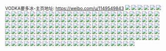 VODKA要多冰-主页地址: https://weibo.com/u/1149549843 
![](https://wx4.sinaimg.cn/mw2000/4484bd13ly1h8xctw7dikj20u0140n2b.jpg) 
![](https://wx4.sinaimg.cn/mw2000/4484bd13ly1h76uwlimkxj235s2dcnem.jpg) 
![](https://wx4.sinaimg.cn/mw2000/4484bd13ly1h6z1u9xpxmj20t11780vd.jpg) 
![](https://wx4.sinaimg.cn/mw2000/4484bd13ly1h6z1u7ywu9j20td0nsae3.jpg) 
![](https://wx4.sinaimg.cn/mw2000/4484bd13ly1h6rcsihq18j20u00g4wes.jpg) 
![](https://wx4.sinaimg.cn/mw2000/4484bd13ly1h62oxwfxm8j20u01cymz4.jpg) 
![](https://wx4.sinaimg.cn/mw2000/4484bd13ly1h61522ey2gj20wi0qygr3.jpg) 
![](https://wx4.sinaimg.cn/mw2000/4484bd13ly1h4uyy69yq1j2340340u0y.jpg) 
![](https://wx4.sinaimg.cn/mw2000/4484bd13ly1h4bedm6eedj20u015xgpt.jpg) 
![](https://wx4.sinaimg.cn/mw2000/4484bd13ly1h4bedq8836j23402c0b2a.jpg) 
![](https://wx4.sinaimg.cn/mw2000/4484bd13ly1h3ctw5i72cj20tx0m4abh.jpg) 
![](https://wx4.sinaimg.cn/mw2000/4484bd13ly1h3ctvt5x3tj20u00w4q98.jpg) 
![](https://wx4.sinaimg.cn/mw2000/4484bd13ly1h2p4f0dx3gj20u00kodhi.jpg) 
![](https://wx4.sinaimg.cn/mw2000/4484bd13ly1h2p4f1cgztj20u00weqa8.jpg) 
![](https://wx4.sinaimg.cn/mw2000/4484bd13ly1h2ikbp4m7pj210i0u045z.jpg) 
![](https://wx4.sinaimg.cn/mw2000/4484bd13ly1h2ikc6hzdoj20q40u0wip.jpg) 
![](https://wx4.sinaimg.cn/mw2000/4484bd13ly1h2ikbot4kjj21a60qkqa9.jpg) 
![](https://wx4.sinaimg.cn/mw2000/4484bd13ly1h108m3xqlnj20no1tz0z3.jpg) 
![](https://wx4.sinaimg.cn/mw2000/4484bd13ly1gyq4xejnvwj22542tc4qp.jpg) 
![](https://wx4.sinaimg.cn/mw2000/4484bd13ly1gyq4xgmm7zj22c02c0b2b.jpg) 
![](https://wx4.sinaimg.cn/mw2000/4484bd13ly1gyq4xm5yg2j223u35snpe.jpg) 
![](https://wx4.sinaimg.cn/mw2000/4484bd13ly1gyq50n08e6j22c027qqv6.jpg) 
![](https://wx4.sinaimg.cn/mw2000/4484bd13ly1gxsjrn5gf2j22c02c0kjn.jpg) 
![](https://wx4.sinaimg.cn/mw2000/4484bd13ly1gxde4iwqvuj23402b2hdw.jpg) 
![](https://wx4.sinaimg.cn/mw2000/4484bd13ly1gxde4kcvk0j23402c0qv5.jpg) 
![](https://wx4.sinaimg.cn/mw2000/4484bd13ly1gxde4nwamsj22c02c0b29.jpg) 
![](https://wx4.sinaimg.cn/mw2000/4484bd13ly1gxde4mg0ucj22c0340qv5.jpg) 
![](https://wx4.sinaimg.cn/mw2000/4484bd13ly1gxde4rjlm5j20ty12inbl.jpg) 
![](https://wx4.sinaimg.cn/mw2000/4484bd13ly1gxdeenfavnj235s35skjo.jpg) 
![](https://wx4.sinaimg.cn/mw2000/4484bd13ly1gx2of1w4s1j22c0340qv6.jpg) 
![](https://wx4.sinaimg.cn/mw2000/4484bd13ly1gx2of2h60dj20u01hcgv1.jpg) 
![](https://wx4.sinaimg.cn/mw2000/4484bd13ly1gx2oeqt6g6j22c02c0hdt.jpg) 
![](https://wx4.sinaimg.cn/mw2000/4484bd13ly1gx2oeuixdrj21kl2dvhdu.jpg) 
![](https://wx4.sinaimg.cn/mw2000/4484bd13ly1gx2oezv778j21qs2bqkjm.jpg) 
![](https://wx4.sinaimg.cn/mw2000/4484bd13ly1gx2of2x9umj21h10tudvk.jpg) 
![](https://wx4.sinaimg.cn/mw2000/4484bd13ly1gwxdo9in84j20u01600vh.jpg) 
![](https://wx4.sinaimg.cn/mw2000/4484bd13ly1gwxdoa4i4uj20ta0xogq5.jpg) 
![](https://wx4.sinaimg.cn/mw2000/4484bd13ly1gwxdoawqykj20u014013d.jpg) 
![](https://wx4.sinaimg.cn/mw2000/4484bd13ly1gwv13082m1j23402c01kz.jpg) 
![](https://wx4.sinaimg.cn/mw2000/4484bd13ly1gwv12y4trtj20zg0zgwhf.jpg) 
![](https://wx4.sinaimg.cn/mw2000/4484bd13ly1gwv131m7ubj20nb10awrk.jpg) 
![](https://wx4.sinaimg.cn/mw2000/4484bd13ly1gwv132b7vhj20tw0xlqcm.jpg) 
![](https://wx4.sinaimg.cn/mw2000/4484bd13ly1gwluan5opyj21400u07er.jpg) 
![](https://wx4.sinaimg.cn/mw2000/4484bd13ly1gwlu5lxrfbj210k0u0k2g.jpg) 
![](https://wx4.sinaimg.cn/mw2000/4484bd13ly1gwluansxbrj20pk0jkmya.jpg) 
![](https://wx4.sinaimg.cn/mw2000/4484bd13ly1gw7mmv5repj21qu2bshdu.jpg) 
![](https://wx4.sinaimg.cn/mw2000/4484bd13ly1gw7mmyrskbj21ci1so4qp.jpg) 
![](https://wx4.sinaimg.cn/mw2000/4484bd13ly1gw7mmwdvayj23402c01ky.jpg) 
![](https://wx4.sinaimg.cn/mw2000/4484bd13ly1gw7mmzrxkej22c0340hdu.jpg) 
![](https://wx4.sinaimg.cn/mw2000/001fNoqvly1gvqbymks81j61ei1xf7wh02.jpg) 
![](https://wx4.sinaimg.cn/mw2000/001fNoqvly1gvqbyn8x27j61sc1sc4qp02.jpg) 
![](https://wx4.sinaimg.cn/mw2000/001fNoqvly1gvqbyomf3aj61sc1sce8102.jpg) 
![](https://wx4.sinaimg.cn/mw2000/001fNoqvly1gvqbyrv418j61sd2c0kf602.jpg) 
![](https://wx4.sinaimg.cn/mw2000/001fNoqvly1gvqbypy5zbj62c02c01ky02.jpg) 
![](https://wx4.sinaimg.cn/mw2000/001fNoqvly1gvqbykiif7j63402c0u0y02.jpg) 
![](https://wx4.sinaimg.cn/mw2000/001fNoqvly1gvb39v86zxj61400u012p02.jpg) 
![](https://wx4.sinaimg.cn/mw2000/001fNoqvly1gvb39vjja7j60u00u0wiy02.jpg) 
![](https://wx4.sinaimg.cn/mw2000/001fNoqvly1gu4vw4v09pj60u013pgve02.jpg) 
![](https://wx4.sinaimg.cn/mw2000/001fNoqvly1gu4vw616fmj61400u0jz802.jpg) 
![](https://wx4.sinaimg.cn/mw2000/4484bd13ly1gu4vw4aiwaj20u018mn95.jpg) 
![](https://wx4.sinaimg.cn/mw2000/001fNoqvly1gtopymf8kqj60tz18f13q02.jpg) 
![](https://wx4.sinaimg.cn/mw2000/001fNoqvly1gtopyn5uakj60u018i45k02.jpg) 
![](https://wx4.sinaimg.cn/mw2000/001fNoqvly1gtopyo20w4j60u018eaks02.jpg) 
![](https://wx4.sinaimg.cn/mw2000/001fNoqvly1gtopynp0oaj60u018rdsv02.jpg) 
![](https://wx4.sinaimg.cn/mw2000/4484bd13ly1gsagf10dwkj21400u0n04.jpg) 
![](https://wx4.sinaimg.cn/mw2000/4484bd13ly1gsagf92qf0j22dc35skjo.jpg) 
![](https://wx4.sinaimg.cn/mw2000/4484bd13ly1gsagjax18sj22io1f0u0y.jpg) 
![](https://wx4.sinaimg.cn/mw2000/4484bd13ly1grz6ve8mhsj20u01t04qp.jpg) 
![](https://wx4.sinaimg.cn/mw2000/4484bd13ly1gl184a0lycj22c02c0e81.jpg) 
![](https://wx4.sinaimg.cn/mw2000/4484bd13ly1gl184cqowdj224a29ghdw.jpg) 
![](https://wx4.sinaimg.cn/mw2000/4484bd13ly1gkxrp101r8j20u011admv.jpg) 
![](https://wx4.sinaimg.cn/mw2000/4484bd13ly1gkxrpaf2j8j20u0190q73.jpg) 
![](https://wx4.sinaimg.cn/mw2000/4484bd13ly1gkxrp1wlgaj20qs12sqev.jpg) 
![](https://wx4.sinaimg.cn/mw2000/4484bd13ly1gkxrqsww4vj20ug0qjai6.jpg) 
![](https://wx4.sinaimg.cn/mw2000/4484bd13ly1gk1okuyzt9j22py2407wn.jpg) 
![](https://wx4.sinaimg.cn/mw2000/4484bd13ly1gk1okmb4t9j227j2dx4qt.jpg) 
![](https://wx4.sinaimg.cn/mw2000/4484bd13ly1gk1ol3ghe4j21y31spb2b.jpg) 
![](https://wx4.sinaimg.cn/mw2000/4484bd13ly1gjfdb9gy1dj21xe2drnpd.jpg) 
![](https://wx4.sinaimg.cn/mw2000/4484bd13ly1gjfdbaoq83j223g2cfnpe.jpg) 
![](https://wx4.sinaimg.cn/mw2000/4484bd13ly1gjfdbczmu2j224m2w9npi.jpg) 
![](https://wx4.sinaimg.cn/mw2000/4484bd13ly1gj1foe3z9sj21f21ruhdu.jpg) 
![](https://wx4.sinaimg.cn/mw2000/4484bd13ly1gj1fod4mubj21aa0u0x4y.jpg) 
![](https://wx4.sinaimg.cn/mw2000/4484bd13ly1gj1foes9q5j20rd0tkaut.jpg) 
![](https://wx4.sinaimg.cn/mw2000/4484bd13ly1gimm7go2zyj20u01407ch.jpg) 
![](https://wx4.sinaimg.cn/mw2000/4484bd13ly1ggji6iufsaj219y1gahdt.jpg) 
![](https://wx4.sinaimg.cn/mw2000/4484bd13ly1ggji6kkp9zj21cv1i71ky.jpg) 
![](https://wx4.sinaimg.cn/mw2000/4484bd13ly1ggji6m8d0kj21kw1kw4qp.jpg) 
![](https://wx4.sinaimg.cn/mw2000/4484bd13ly1ggfu99cmn8j21301ag7wh.jpg) 
![](https://wx4.sinaimg.cn/mw2000/4484bd13ly1ggfu99ygakj20v40ylkcx.jpg) 
![](https://wx4.sinaimg.cn/mw2000/4484bd13ly1ggfu9aeld0j21av0l4trn.jpg) 
![](https://wx4.sinaimg.cn/mw2000/4484bd13ly1gevrwed3cmj20yi0prtv6.jpg) 
![](https://wx4.sinaimg.cn/mw2000/4484bd13ly1gevrwgin83j21v02qskjp.jpg) 
![](https://wx4.sinaimg.cn/mw2000/4484bd13ly1gevrwij6huj22402tce85.jpg) 
![](https://wx4.sinaimg.cn/mw2000/4484bd13ly1gevs3gdsaaj20yi0pvh6e.jpg) 
![](https://wx4.sinaimg.cn/mw2000/4484bd13ly1gevs3gqbc6j20p70p6k2x.jpg) 
![](https://wx4.sinaimg.cn/mw2000/4484bd13ly1gevs6cqmppj21sx0u0tf2.jpg) 
![](https://wx4.sinaimg.cn/mw2000/4484bd13ly1gebrfzdtzrj21o0190x6q.jpg) 
![](https://wx4.sinaimg.cn/mw2000/4484bd13ly1gebrg39202j21400u0b29.jpg) 
![](https://wx4.sinaimg.cn/mw2000/4484bd13ly1gebrg1h6s3j216o16ohdt.jpg) 
![](https://wx4.sinaimg.cn/mw2000/4484bd13ly1gebrg02d1kj21hc0om1kx.jpg) 
![](https://wx4.sinaimg.cn/mw2000/4484bd13ly1gebrg0p1puj20y41fkhdt.jpg) 
![](https://wx4.sinaimg.cn/mw2000/4484bd13ly1gebrg25d79j20po0pwqgh.jpg) 
![](https://wx4.sinaimg.cn/mw2000/4484bd13ly1gdpukevzakj20qo0p6gor.jpg) 
![](https://wx4.sinaimg.cn/mw2000/4484bd13ly1gdpuiobqipj20po0ro0ue.jpg) 
![](https://wx4.sinaimg.cn/mw2000/4484bd13ly1gdpug8d3lsj20vs16ob29.jpg) 
![](https://wx4.sinaimg.cn/mw2000/4484bd13ly1gd5axtdqhzj21901o01ky.jpg) 
![](https://wx4.sinaimg.cn/mw2000/4484bd13ly1gbc3dbn6tcj21901o0x6p.jpg) 
![](https://wx4.sinaimg.cn/mw2000/4484bd13ly1gbc3dd2kxyj22c03401ky.jpg) 
![](https://wx4.sinaimg.cn/mw2000/4484bd13ly1gbc3ddqas1j20u0140dlj.jpg) 
![](https://wx4.sinaimg.cn/mw2000/4484bd13ly1gacs3tz4aaj21o01irb29.jpg) 
![](https://wx4.sinaimg.cn/mw2000/4484bd13ly1gacs3wiq8ej21w81lfnpe.jpg) 
![](https://wx4.sinaimg.cn/mw2000/4484bd13ly1ga8o9bengcj20mc0m0n9e.jpg) 
![](https://wx4.sinaimg.cn/mw2000/4484bd13ly1ga8o88tj4hj21400u0gzt.jpg) 
![](https://wx4.sinaimg.cn/mw2000/4484bd13ly1ga8o89his0j20ou0pk7fb.jpg) 
![](https://wx4.sinaimg.cn/mw2000/4484bd13ly1ga6ji4qjdcj21sy0u07eg.jpg) 
![](https://wx4.sinaimg.cn/mw2000/4484bd13ly1ga6ji1bk7mj20u0140djl.jpg) 
![](https://wx4.sinaimg.cn/mw2000/4484bd13ly1ga6ji2mkptj20u00u0ahb.jpg) 
![](https://wx4.sinaimg.cn/mw2000/4484bd13ly1g9csj0zwtuj21hn0sxgqi.jpg) 
![](https://wx4.sinaimg.cn/mw2000/4484bd13ly1g9csleuoatj20tx0jwdi8.jpg) 
![](https://wx4.sinaimg.cn/mw2000/4484bd13ly1g95g4xllohj20qo0ju41t.jpg) 
![](https://wx4.sinaimg.cn/mw2000/4484bd13ly1g95g4y2kg8j20rh0u0dk9.jpg) 
![](https://wx4.sinaimg.cn/mw2000/4484bd13ly1g95g5qwy3jj20u00u00wp.jpg) 
![](https://wx4.sinaimg.cn/mw2000/4484bd13ly1g6t2busrg8j21hc0olgu6.jpg) 
![](https://wx4.sinaimg.cn/mw2000/4484bd13ly1g6t2bv78mgj21hc0u0n3d.jpg) 
![](https://wx4.sinaimg.cn/mw2000/4484bd13ly1g6qya1blf5j21170u0wjb.jpg) 
![](https://wx4.sinaimg.cn/mw2000/4484bd13ly1g6mjh1koj2j21380omaxs.jpg) 
![](https://wx4.sinaimg.cn/mw2000/4484bd13ly1g6mjhciwkfj21hc0om1kx.jpg) 
![](https://wx4.sinaimg.cn/mw2000/4484bd13ly1g6mjhgi5nwj20jk0l9tek.jpg) 
![](https://wx4.sinaimg.cn/mw2000/4484bd13ly1g6mjhjbeemj21770omnh6.jpg) 
![](https://wx4.sinaimg.cn/mw2000/4484bd13ly1g6gafg86zzj20u00xvn36.jpg) 
![](https://wx4.sinaimg.cn/mw2000/4484bd13ly1g6gafgr74aj20u00xttej.jpg) 
![](https://wx4.sinaimg.cn/mw2000/4484bd13ly1g4qg5fxj3gj21hc1hcb2a.jpg) 
![](https://wx4.sinaimg.cn/mw2000/4484bd13ly1g4qg5m610mj23k02o0b2b.jpg) 
![](https://wx4.sinaimg.cn/mw2000/4484bd13ly1g4qg5i6w5rj21hc1hc1ky.jpg) 
![](https://wx4.sinaimg.cn/mw2000/4484bd13ly1g44bxeyq2fj20u014079z.jpg) 
![](https://wx4.sinaimg.cn/mw2000/4484bd13ly1g44bxlgu3jj20u00u0q6s.jpg) 
![](https://wx4.sinaimg.cn/mw2000/4484bd13ly1g44bxmsx6hj21400u0gqu.jpg) 
![](https://wx4.sinaimg.cn/mw2000/4484bd13ly1g44bxgb30tj21500u0aom.jpg) 
![](https://wx4.sinaimg.cn/mw2000/4484bd13ly1g44bxk493rj21400u079r.jpg) 
![](https://wx4.sinaimg.cn/mw2000/4484bd13ly1g44bxiqo0ij21400u0agd.jpg) 
![](https://wx4.sinaimg.cn/mw2000/4484bd13ly1g44bxhc0qcj21400u0dpp.jpg) 
![](https://wx4.sinaimg.cn/mw2000/4484bd13ly1g44bxkw30vj21400u0gud.jpg) 
![](https://wx4.sinaimg.cn/mw2000/4484bd13ly1g44bxngmtyj20wp0u0jxy.jpg) 
![](https://wx4.sinaimg.cn/mw2000/4484bd13ly1g1718bo46aj20u00w978l.jpg) 
![](https://wx4.sinaimg.cn/mw2000/4484bd13ly1g1718ckxgyj20u0134jvb.jpg) 
![](https://wx4.sinaimg.cn/mw2000/4484bd13ly1g1718eka5dj20u00u0afb.jpg) 
![](https://wx4.sinaimg.cn/mw2000/4484bd13ly1g1718fj05nj20go0m8mzm.jpg) 
![](https://wx4.sinaimg.cn/mw2000/4484bd13ly1g1718f14w2j20u00k00vi.jpg) 
![](https://wx4.sinaimg.cn/mw2000/4484bd13ly1g178hp60zpj21400u0gt9.jpg) 
![](https://wx4.sinaimg.cn/mw2000/4484bd13ly1g1718iyv3mj20uy0u078a.jpg) 
![](https://wx4.sinaimg.cn/mw2000/4484bd13ly1g1718h6v2wj21400u0jyj.jpg) 
![](https://wx4.sinaimg.cn/mw2000/4484bd13ly1g1718iaecjj20u00vjwhq.jpg) 
